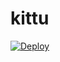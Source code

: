# kittu
[![Deploy](https://www.herokucdn.com/deploy/button.svg)](https://heroku.com/deploy?template=https://github.com/mrsajadpp/kittu)
